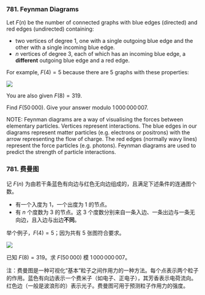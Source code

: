 ### 781. Feynman Diagrams

Let $F(n)$ be the number of connected graphs with blue edges (directed) and red edges (undirected) containing:

* two vertices of degree 1, one with a single outgoing blue edge and the other with a single incoming blue edge.
* $n$ vertices of degree 3, each of which has an incoming blue edge, a <b>different</b> outgoing blue edge and a red edge.

For example, $F(4)=5$ because there are 5 graphs with these properties:

![](https://pe.xiaoyaowudi.com/project/images/p781_feynman_diagrams.jpg)

You are also given $F(8)=319$.

Find $F(50\,000)$. Give your answer modulo $1\,000\,000\,007$.

NOTE: Feynman diagrams are a way of visualising the forces between elementary particles. Vertices represent interactions. The blue edges in our diagrams represent matter particles (e.g. electrons or positrons) with the arrow representing the flow of charge. The red edges (normally wavy lines) represent the force particles (e.g. photons). Feynman diagrams are used to predict the strength of particle interactions.

### 781. 费曼图

记 $F(n)$ 为由若干条蓝色有向边与红色无向边组成的，且满足下述条件的连通图个数。 

* 有一个入度为 1，一个出度为 1 的节点。
* 有 $n$ 个度数为 3 的节点。这 3 个度数分别来自一条入边、一条出边与一条无向边，且入边与出边**不同**。

举个例子，$F(4)=5$；因为共有 $5$ 张图符合要求。

![](https://pe.xiaoyaowudi.com/project/images/p781_feynman_diagrams.jpg)

已知 $F(8)=319$。求 $F(50\,000)$ 模 $1\,000\,000\,007$。

注：费曼图是一种可视化“基本”粒子之间作用力的一种方法。每个点表示两个粒子的作用。蓝色有向边表示一个费米子（如电子、正电子），其芳香表示电荷流向。红色边（一般是波浪形的）表示光子。费曼图可用于预测粒子作用力的强度。